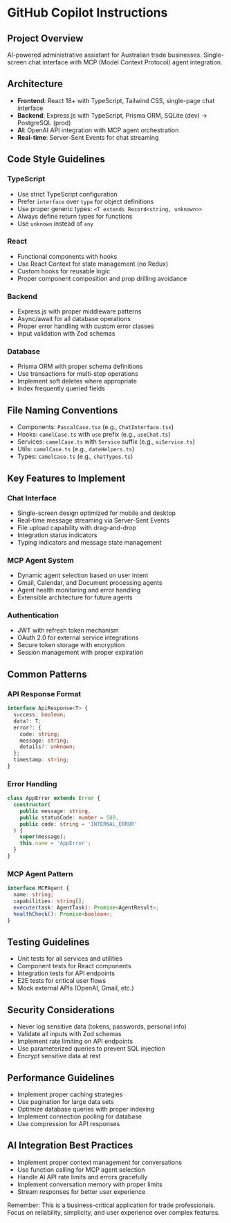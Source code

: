 # GitHub Copilot Instructions

## Project Overview
AI-powered administrative assistant for Australian trade businesses. Single-screen chat interface with MCP (Model Context Protocol) agent integration.

## Architecture
- **Frontend**: React 18+ with TypeScript, Tailwind CSS, single-page chat interface
- **Backend**: Express.js with TypeScript, Prisma ORM, SQLite (dev) → PostgreSQL (prod)
- **AI**: OpenAI API integration with MCP agent orchestration
- **Real-time**: Server-Sent Events for chat streaming

## Code Style Guidelines

### TypeScript
- Use strict TypeScript configuration
- Prefer `interface` over `type` for object definitions
- Use proper generic types: `<T extends Record<string, unknown>>`
- Always define return types for functions
- Use `unknown` instead of `any`

### React
- Functional components with hooks
- Use React Context for state management (no Redux)
- Custom hooks for reusable logic
- Proper component composition and prop drilling avoidance

### Backend
- Express.js with proper middleware patterns
- Async/await for all database operations
- Proper error handling with custom error classes
- Input validation with Zod schemas

### Database
- Prisma ORM with proper schema definitions
- Use transactions for multi-step operations
- Implement soft deletes where appropriate
- Index frequently queried fields

## File Naming Conventions
- Components: `PascalCase.tsx` (e.g., `ChatInterface.tsx`)
- Hooks: `camelCase.ts` with `use` prefix (e.g., `useChat.ts`)
- Services: `camelCase.ts` with `Service` suffix (e.g., `aiService.ts`)
- Utils: `camelCase.ts` (e.g., `dateHelpers.ts`)
- Types: `camelCase.ts` (e.g., `chatTypes.ts`)

## Key Features to Implement

### Chat Interface
- Single-screen design optimized for mobile and desktop
- Real-time message streaming via Server-Sent Events
- File upload capability with drag-and-drop
- Integration status indicators
- Typing indicators and message state management

### MCP Agent System
- Dynamic agent selection based on user intent
- Gmail, Calendar, and Document processing agents
- Agent health monitoring and error handling
- Extensible architecture for future agents

### Authentication
- JWT with refresh token mechanism
- OAuth 2.0 for external service integrations
- Secure token storage with encryption
- Session management with proper expiration

## Common Patterns

### API Response Format
```typescript
interface ApiResponse<T> {
  success: boolean;
  data?: T;
  error?: {
    code: string;
    message: string;
    details?: unknown;
  };
  timestamp: string;
}
```

### Error Handling
```typescript
class AppError extends Error {
  constructor(
    public message: string,
    public statusCode: number = 500,
    public code: string = 'INTERNAL_ERROR'
  ) {
    super(message);
    this.name = 'AppError';
  }
}
```

### MCP Agent Pattern
```typescript
interface MCPAgent {
  name: string;
  capabilities: string[];
  execute(task: AgentTask): Promise<AgentResult>;
  healthCheck(): Promise<boolean>;
}
```

## Testing Guidelines
- Unit tests for all services and utilities
- Component tests for React components
- Integration tests for API endpoints
- E2E tests for critical user flows
- Mock external APIs (OpenAI, Gmail, etc.)

## Security Considerations
- Never log sensitive data (tokens, passwords, personal info)
- Validate all inputs with Zod schemas
- Implement rate limiting on API endpoints
- Use parameterized queries to prevent SQL injection
- Encrypt sensitive data at rest

## Performance Guidelines
- Implement proper caching strategies
- Use pagination for large data sets
- Optimize database queries with proper indexing
- Implement connection pooling for database
- Use compression for API responses

## AI Integration Best Practices
- Implement proper context management for conversations
- Use function calling for MCP agent selection
- Handle AI API rate limits and errors gracefully
- Implement conversation memory with proper limits
- Stream responses for better user experience

Remember: This is a business-critical application for trade professionals. Focus on reliability, simplicity, and user experience over complex features.